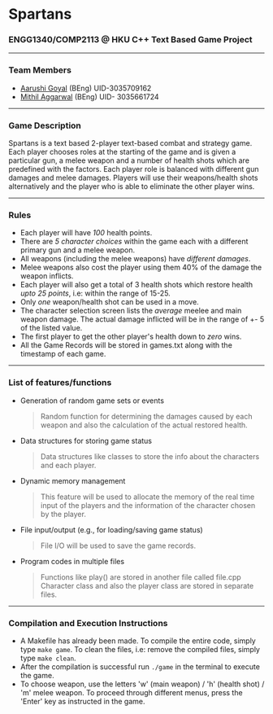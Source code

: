 # Spartans 
### ENGG1340/COMP2113 @ HKU C++ Text Based Game Project
------------
### Team Members ###
- [Aarushi Goyal](https://github.com/aarushi26-sys "Aarushi Goyal") (BEng)
UID-3035709162
- [Mithil Aggarwal](http://github.com/dotus "Mithil Aggarwal")  (BEng) 
UID- 3035661724
------------
### Game Description ###
Spartans is a text based 2-player text-based combat and strategy game. Each player chooses roles at the starting of the game and is given a particular gun, a melee weapon and a number of health shots which are predefined with the factors. Each player role is balanced with different gun damages and melee damages. Players will use their weapons/health shots alternatively and the player who is able to eliminate the other player wins.

------------

### Rules ###

-  Each player will have *100* health points.
-  There are *5 character choices* within the game each with a different primary gun and a melee weapon.
-  All weapons (including the melee weapons) have *different damages*.
-  Melee weapons also cost the player using them 40% of the damage the weapon inflicts.
-  Each player will also get a total of 3 health shots which restore health *upto 25 points*, i.e: within the range of 15-25. 
-  Only *one* weapon/health shot can be used in a move. 
-  The character selection screen lists the *average* meelee and main weapon damage. The actual damage inflicted will be in the range of +- 5 of the listed value.
-  The first player to get the other player's health down to *zero* wins.
-  All the Game Records will be stored in games.txt along with the timestamp of each game.


------------

### List of features/functions
- Generation of random game sets or events 
  > Random function for determining the damages caused by each weapon and also the calculation of the actual restored health.
- Data structures for storing game status
  > Data structures like classes to store the info about the characters and each player.
- Dynamic memory management
  > This feature will be used to allocate the memory of the real time input of the players and the information of the character chosen by the player.
- File input/output (e.g., for loading/saving game status)
  > File I/O will be used to save the game records.
- Program codes in multiple files
  > Functions like play() are stored in another file called file.cpp
  > Character class and also the player class are stored in separate files.

------------

### Compilation and Execution Instructions
- A Makefile has already been made. To compile the entire code, simply type `make game`. To clean the files, i.e: remove the compiled files, simply type `make clean`.
- After the compilation is successful run `./game` in the terminal to execute the game.
- To choose weapon, use the letters 'w' (main weapon) / 'h' (health shot) / 'm' melee weapon. To proceed through different menus, press the 'Enter' key as instructed in the game.
